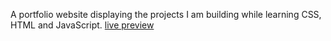 A portfolio website displaying the projects I am building while learning CSS, HTML and JavaScript.
<a  href=https://sanimatie.github.io/portfolio/>live preview</a>
